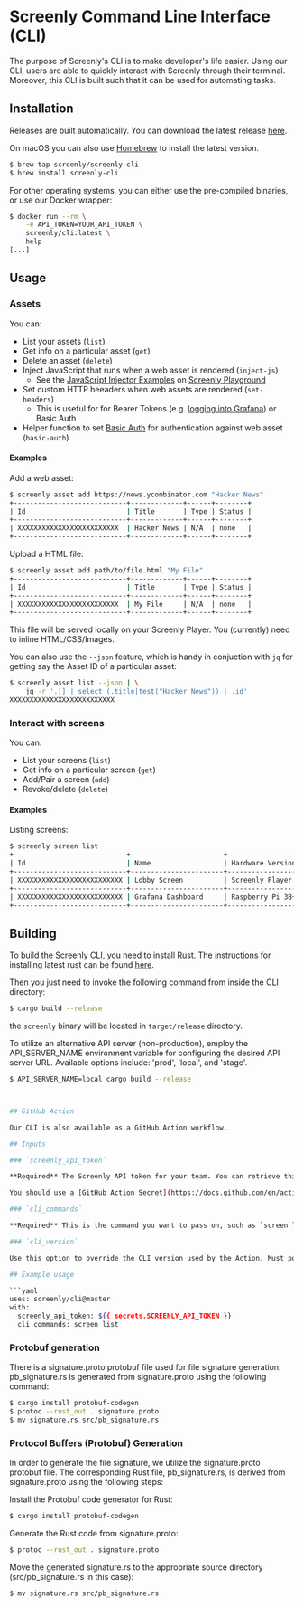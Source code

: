 # Screenly Command Line Interface (CLI)

The purpose of Screenly's CLI is to make developer's life easier. Using our CLI, users are able to quickly interact with Screenly through their terminal. Moreover, this CLI is built such that it can be used for automating tasks.

## Installation

Releases are built automatically. You can download the latest release [here](https://github.com/Screenly/cli/releases/latest).

On macOS you can also use [Homebrew](https://brew.sh/) to install the latest version.

```bash
$ brew tap screenly/screenly-cli
$ brew install screenly-cli
```

For other operating systems, you can either use the pre-compiled binaries, or use our Docker wrapper:

```bash
$ docker run --rm \
    -e API_TOKEN=YOUR_API_TOKEN \
    screenly/cli:latest \
    help
[...]
```

## Usage

### Assets

You can:

* List your assets (`list`)
* Get info on a particular asset (`get`)
* Delete an asset (`delete`)
* Inject JavaScript that runs when a web asset is rendered (`inject-js`)
  * See the [JavaScript Injector Examples](https://github.com/Screenly/playground/tree/master/javascript-injectors) on [Screenly Playground](https://github.com/Screenly/playground/)
* Set custom HTTP heeaders when web assets are rendered (`set-headers`)
  * This is useful for for Bearer Tokens (e.g. [logging into Grafana](https://www.screenly.io/use-cases/dashboard/grafana/)) or Basic Auth
* Helper function to set [Basic Auth](https://en.wikipedia.org/wiki/Basic_access_authentication) for authentication against web asset  (`basic-auth`)


#### Examples

Add a web asset:

```bash
$ screenly asset add https://news.ycombinator.com "Hacker News"
+----------------------------+-------------+------+--------+
| Id                         | Title       | Type | Status |
+----------------------------+-------------+------+--------+
| XXXXXXXXXXXXXXXXXXXXXXXXX  | Hacker News | N/A  | none   |
+----------------------------+-------------+------+--------+
```

Upload a HTML file:

```bash
$ screenly asset add path/to/file.html "My File"
+----------------------------+-------------+------+--------+
| Id                         | Title       | Type | Status |
+----------------------------+-------------+------+--------+
| XXXXXXXXXXXXXXXXXXXXXXXXX  | My File     | N/A  | none   |
+----------------------------+-------------+------+--------+
```

This file will be served locally on your Screenly Player. You (currently) need to inline HTML/CSS/Images.

You can also use the `--json` feature, which is handy in conjuction with `jq` for getting say the Asset ID of a particular asset:

```bash
$ screenly asset list --json | \
    jq -r '.[] | select (.title|test("Hacker News")) | .id'
XXXXXXXXXXXXXXXXXXXXXXXXXX

```
### Interact with screens

You can:

* List your screens (`list`)
* Get info on a particular screen (`get`)
* Add/Pair a screen (`add`)
* Revoke/delete (`delete`)


#### Examples

Listing screens:

```bash
$ screenly screen list
+----------------------------+-----------------------+-----------------------+---------+---------------------------------+-------------------+
| Id                         | Name                  | Hardware Version      | In Sync | Last Ping                       | Uptime            |
+----------------------------+-----------------------+-----------------------+---------+---------------------------------+-------------------+
| XXXXXXXXXXXXXXXXXXXXXXXXXX | Lobby Screen          | Screenly Player Max   |   ✅    | 2023-01-22T09:56:23.89686+00:00 | 8days 23h 18m 53s |
+----------------------------+-----------------------+-----------------------+---------+---------------------------------+-------------------+
| XXXXXXXXXXXXXXXXXXXXXXXXXX | Grafana Dashboard     | Raspberry Pi 3B+      |   ✅    | 2023-01-22T09:54:17.88319+00:00 | 10days 22h 9m 32s |
+----------------------------+-----------------------+-----------------------+---------+---------------------------------+-------------------+
```

## Building

To build the Screenly CLI, you need to install [Rust](https://www.rust-lang.org). The instructions for installing latest rust can be found [here](https://www.rust-lang.org/tools/install).

Then you just need to invoke the following command from inside the CLI directory:

```bash
$ cargo build --release
```

the `screenly` binary will be located in `target/release` directory.



To utilize an alternative API server (non-production), employ the API_SERVER_NAME environment variable for configuring the desired API server URL. Available options include: 'prod', 'local', and 'stage'.

```bash
$ API_SERVER_NAME=local cargo build --release
```

```bash


## GitHub Action

Our CLI is also available as a GitHub Action workflow.

## Inputs

### `screenly_api_token`

**Required** The Screenly API token for your team. You can retrieve this by going to `Settings` -> `Team` -> `Tokens`. Note that API tokens are limited in scope to your team.

You should use a [GitHub Action Secret](https://docs.github.com/en/actions/security-guides/encrypted-secrets) to store this rather than hard coding this in your code base.

### `cli_commands`

**Required** This is the command you want to pass on, such as `screen list`.

### `cli_version`

Use this option to override the CLI version used by the Action. Must point to a [valid release](https://github.com/Screenly/cli/releases).

## Example usage

```yaml
uses: screenly/cli@master
with:
  screenly_api_token: ${{ secrets.SCREENLY_API_TOKEN }}
  cli_commands: screen list
```

### Protobuf generation

There is a signature.proto protobuf file used for file signature generation.
pb_signature.rs is generated from signature.proto using the following command:

```bash
$ cargo install protobuf-codegen
$ protoc --rust_out . signature.proto
$ mv signature.rs src/pb_signature.rs
```

### Protocol Buffers (Protobuf) Generation
In order to generate the file signature, we utilize the signature.proto protobuf file. The corresponding Rust file, pb_signature.rs, is derived from signature.proto using the following steps:

Install the Protobuf code generator for Rust:

```bash
$ cargo install protobuf-codegen
```
Generate the Rust code from signature.proto:

```bash
$ protoc --rust_out . signature.proto
```

Move the generated signature.rs to the appropriate source directory (src/pb_signature.rs in this case):

```bash
$ mv signature.rs src/pb_signature.rs
```